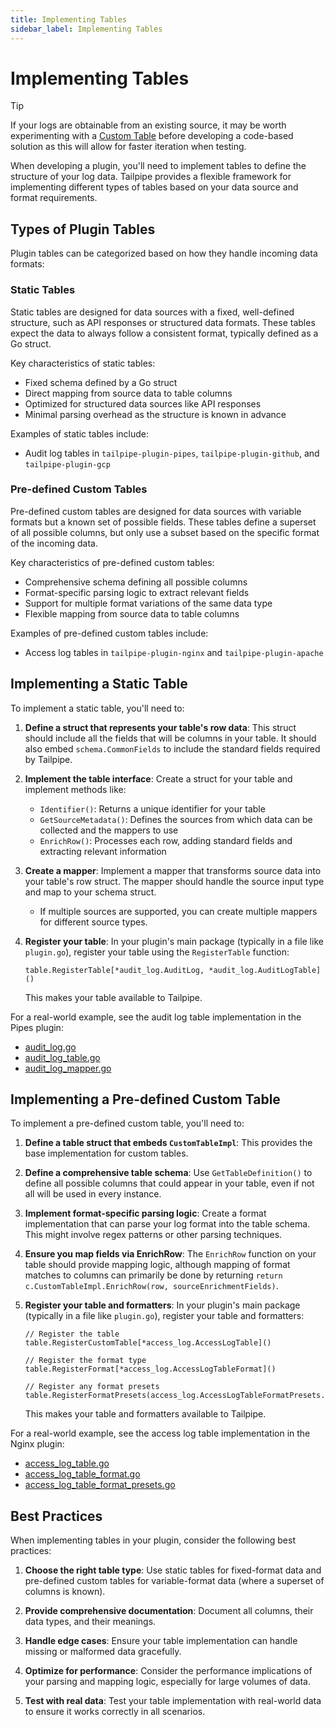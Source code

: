 ```yaml
---
title: Implementing Tables
sidebar_label: Implementing Tables
---
```


# Implementing Tables

> [!TIP]
> If your logs are obtainable from an existing source, it may be worth experimenting with a [Custom Table](/docs/collect/custom-tables) before developing a code-based solution as this will allow for faster iteration when testing. 

When developing a plugin, you'll need to implement tables to define the structure of your log data. Tailpipe provides a flexible framework for implementing different types of tables based on your data source and format requirements.

## Types of Plugin Tables

Plugin tables can be categorized based on how they handle incoming data formats:

### Static Tables

Static tables are designed for data sources with a fixed, well-defined structure, such as API responses or structured data formats. These tables expect the data to always follow a consistent format, typically defined as a Go struct.

Key characteristics of static tables:
- Fixed schema defined by a Go struct
- Direct mapping from source data to table columns
- Optimized for structured data sources like API responses
- Minimal parsing overhead as the structure is known in advance

Examples of static tables include:
- Audit log tables in `tailpipe-plugin-pipes`, `tailpipe-plugin-github`, and `tailpipe-plugin-gcp`

### Pre-defined Custom Tables

Pre-defined custom tables are designed for data sources with variable formats but a known set of possible fields. These tables define a superset of all possible columns, but only use a subset based on the specific format of the incoming data.

Key characteristics of pre-defined custom tables:
- Comprehensive schema defining all possible columns
- Format-specific parsing logic to extract relevant fields
- Support for multiple format variations of the same data type
- Flexible mapping from source data to table columns

Examples of pre-defined custom tables include:
- Access log tables in `tailpipe-plugin-nginx` and `tailpipe-plugin-apache`

## Implementing a Static Table

To implement a static table, you'll need to:

1. **Define a struct that represents your table's row data**: This struct should include all the fields that will be columns in your table. It should also embed `schema.CommonFields` to include the standard fields required by Tailpipe.

2. **Implement the table interface**: Create a struct for your table and implement methods like:
   - `Identifier()`: Returns a unique identifier for your table
   - `GetSourceMetadata()`: Defines the sources from which data can be collected and the mappers to use
   - `EnrichRow()`: Processes each row, adding standard fields and extracting relevant information

3. **Create a mapper**: Implement a mapper that transforms source data into your table's row struct. The mapper should handle the source input type and map to your schema struct.
   - If multiple sources are supported, you can create multiple mappers for different source types.

4. **Register your table**: In your plugin's main package (typically in a file like `plugin.go`), register your table using the `RegisterTable` function:

   ```
   table.RegisterTable[*audit_log.AuditLog, *audit_log.AuditLogTable]()
   ```

   This makes your table available to Tailpipe.

For a real-world example, see the audit log table implementation in the Pipes plugin:
- [audit_log.go](https://github.com/turbot/tailpipe-plugin-pipes/blob/main/tables/audit_log/audit_log.go)
- [audit_log_table.go](https://github.com/turbot/tailpipe-plugin-pipes/blob/main/tables/audit_log/audit_log_table.go)
- [audit_log_mapper.go](https://github.com/turbot/tailpipe-plugin-pipes/blob/main/tables/audit_log/audit_log_mapper.go)

## Implementing a Pre-defined Custom Table

To implement a pre-defined custom table, you'll need to:

1. **Define a table struct that embeds `CustomTableImpl`**: This provides the base implementation for custom tables.

2. **Define a comprehensive table schema**: Use `GetTableDefinition()` to define all possible columns that could appear in your table, even if not all will be used in every instance.

3. **Implement format-specific parsing logic**: Create a format implementation that can parse your log format into the table schema. This might involve regex patterns or other parsing techniques.

4. **Ensure you map fields via EnrichRow**: The `EnrichRow` function on your table should provide mapping logic, although mapping of format matches to columns can primarily be done by returning `return c.CustomTableImpl.EnrichRow(row, sourceEnrichmentFields)`.

5. **Register your table and formatters**: In your plugin's main package (typically in a file like `plugin.go`), register your table and formatters:

   ```
   // Register the table
   table.RegisterCustomTable[*access_log.AccessLogTable]()

   // Register the format type
   table.RegisterFormat[*access_log.AccessLogTableFormat]()

   // Register any format presets
   table.RegisterFormatPresets(access_log.AccessLogTableFormatPresets...)
   ```

   This makes your table and formatters available to Tailpipe.

For a real-world example, see the access log table implementation in the Nginx plugin:
- [access_log_table.go](https://github.com/turbot/tailpipe-plugin-nginx/blob/main/tables/access_log/access_log_table.go)
- [access_log_table_format.go](https://github.com/turbot/tailpipe-plugin-nginx/blob/main/tables/access_log/access_log_table_format.go)
- [access_log_table_format_presets.go](https://github.com/turbot/tailpipe-plugin-nginx/blob/main/tables/access_log/access_log_table_format_presets.go)

## Best Practices

When implementing tables in your plugin, consider the following best practices:

1. **Choose the right table type**: Use static tables for fixed-format data and pre-defined custom tables for variable-format data (where a superset of columns is known).

2. **Provide comprehensive documentation**: Document all columns, their data types, and their meanings.

3. **Handle edge cases**: Ensure your table implementation can handle missing or malformed data gracefully.

4. **Optimize for performance**: Consider the performance implications of your parsing and mapping logic, especially for large volumes of data.

5. **Test with real data**: Test your table implementation with real-world data to ensure it works correctly in all scenarios.
